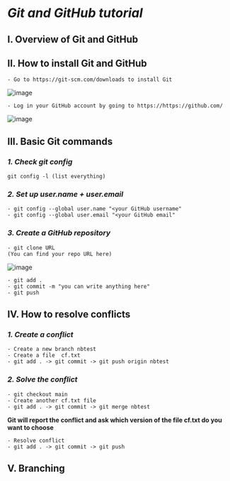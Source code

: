 # **_Git and GitHub tutorial_**

## **I. Overview of Git and GitHub**
    
## **II. How to install Git and GitHub**
    - Go to https://git-scm.com/downloads to install Git
   
   ![image](https://user-images.githubusercontent.com/73635652/101713001-54c58380-3ac9-11eb-9c17-fe094877a137.png)
   
    - Log in your GitHub account by going to https://https://github.com/
   
   ![image](https://user-images.githubusercontent.com/73635652/101713472-4a57b980-3aca-11eb-8a4f-d457eb54b644.png)
    
## **III. Basic Git commands**   
### _1. Check git config_  
    git config -l (list everything)
   
### _2. Set up user.name + user.email_
    - git config --global user.name "<your GitHub username"
    - git config --global user.email "<your GitHub email"
   
### _3. Create a GitHub repository_
    - git clone URL
    (You can find your repo URL here)
    
   ![image](https://user-images.githubusercontent.com/73635652/101719305-a8d66500-3ad5-11eb-8228-208f58d38881.png)
   
    - git add .
    - git commit -m "you can write anything here"
    - git push
      
## **IV. How to resolve conflicts**
### _1. Create a conflict_
    - Create a new branch nbtest
    - Create a file  cf.txt
    - git add . -> git commit -> git push origin nbtest
    
### _2. Solve the conflict_
    - git checkout main
    - Create another cf.txt file
    - git add . -> git commit -> git merge nbtest
    
   **Git will report the conflict and ask which version of the file cf.txt do you want to choose**
   
    - Resolve conflict
    - git add . -> git commit -> git push
  
## **V. Branching**
